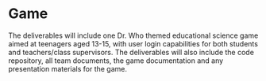 # Game
The deliverables will include one Dr. Who themed educational science game aimed at teenagers aged 13-15, with user login capabilities for both students and teachers/class supervisors. The deliverables will also include the code repository, all team documents, the game documentation and any presentation materials for the game.
